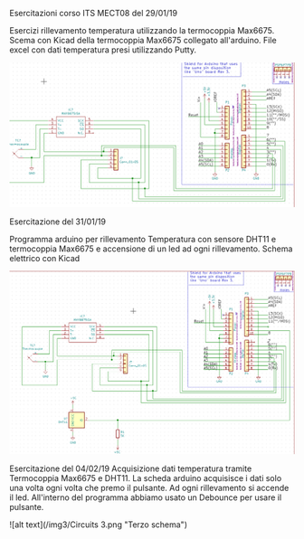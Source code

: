 Esercitazioni corso ITS MECT08 del 29/01/19

Esercizi rillevamento temperatura utilizzando la termocoppia Max6675.
Scema con Kicad della termocoppia Max6675 collegato all'arduino.
File excel con dati temperatura presi utilizzando Putty.


![alt text](/img/circuit.png "Logo Title Text 1")


Esercitazione del 31/01/19

Programma arduino per rillevamento Temperatura con sensore DHT11 e termocoppia Max6675 e accensione di un led ad ogni rillevamento.
Schema elettrico con Kicad

![alt text](/img2/Circuit2.png "Secondo schema")


Esercitazione del 04/02/19
Acquisizione dati temperatura tramite Termocoppia Max6675 e DHT11. La scheda arduino acquisisce i dati solo una volta ogni volta che premo il pulsante. Ad ogni rillevamento si accende il led.
All'interno del programma abbiamo usato un Debounce per usare il pulsante.

![alt text](/img3/Circuits 3.png "Terzo schema")
